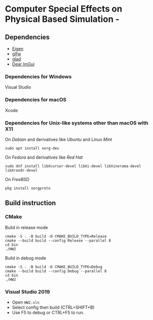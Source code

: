 # Computer Special Effects on Physical Based Simulation - 

## Dependencies

- [Eigen](https://eigen.tuxfamily.org)
- [glfw](https://github.com/glfw/glfw)
- [glad](https://github.com/Dav1dde/glad)
- [Dear ImGui](https://github.com/ocornut/imgui)

### Dependencies for Windows

Visual Studio

### Dependencies for macOS

Xcode

### Dependencies for Unix-like systems other than macOS with X11

On *Debian* and derivatives like *Ubuntu* and *Linux Mint*

`sudo apt install xorg-dev`

On *Fedora* and derivatives like *Red Hat*

`sudo dnf install libXcursor-devel libXi-devel libXinerama-devel libXrandr-devel`

On *FreeBSD*

`pkg install xorgproto`

## Build instruction

### CMake

Build in release mode
```bash=
cmake -S . -B build -D CMAKE_BUILD_TYPE=Release
cmake --build build --config Release --parallel 8
cd bin
./HW2
```

Build in debug mode
```bash=
cmake -S . -B build -D CMAKE_BUILD_TYPE=Debug
cmake --build build --config Debug --parallel 8
cd bin
./HW2
```

### Visual Studio 2019

- Open `HW2.sln`
- Select config then build (CTRL+SHIFT+B)
- Use F5 to debug or CTRL+F5 to run.
